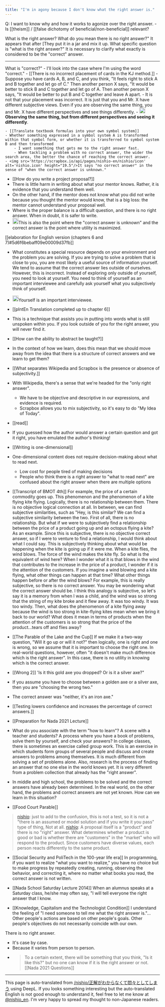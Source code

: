 ```yaml
---
title: "I'm in agony because I don't know what the right answer is."
---
```


Q: I want to know why and how it works to agonize over the right answer.
    - Is [[theism]] / [[false dichotomy of beneficial/non-beneficial]] relevant?

What is the right answer? What do you mean there is no right answer?" It appears that after [They put it in a jar and mix it up.
What specific question is "what is the right answer?" It is necessary to clarify what exactly is considered to be the "correct" answer.

---
What is "correct?"
    - I'll look into the case where I'm using the word "correct."
    - [[There is no incorrect placement of cards in the KJ method.]]
    - Suppose you have cards A, B, and C, and you think, "It feels right to stick A and B together and let go of C." Then another person X says, "It would be better to stick B and C together and let go of A. Then another person X says, "It would be better to put B and C together and leave A apart.
    - It is not that your placement was incorrect. It is just that you and Mr. X have different subjective views. Even if you are observing the same thing, you and Mr. X have different perspectives and see things differently.
    - <img src='https://scrapbox.io/api/pages/nishio-en/nishio/icon' alt='nishio.icon' height="19.5"/>**Observing the same thing, but from different perspectives and seeing it differently**.

    - [[Translate textbook formulas into your own symbol system]]
    - Whether something expressed in a symbol system A is transformed within that symbol form, or whether it is transferred to symbol system B and then transformed
        - I want something that gets me to the right answer fast.
        - When tackling a problem with no correct answer, the wider the search area, the better the chance of reaching the correct answer.
    - <img src='https://scrapbox.io/api/pages/nishio-en/nishio/icon' alt='nishio.icon' height="19.5"/>It says "no correct answer" in the sense of "when the correct answer is unknown."

- [[How do you write a project proposal?]]
- There is little harm in writing about what your mentor knows. Rather, it is evidence that you understand them well.
- On the other hand, if the mentor does not know what you did not write because you thought the mentor would know, that is a big loss: the mentor cannot understand your proposal well.
- Where is the proper balance is a difficult question, and there is no right answer. When in doubt, it is safer to write.
- <img src='https://scrapbox.io/api/pages/nishio-en/nishio/icon' alt='nishio.icon' height="19.5"/>This is also the point where the "correct answer is unknown" and the correct answer is the point where utility is maximized.

[[elaboration for English version (chapters 6 and 7)#5d6f6bebaff09e00009d37fb]]
- What constitutes a special resource depends on your environment and the problem you are solving. If you are trying to solve a problem that is close to you, you are most likely a useful source of information yourself. We tend to assume that the correct answer lies outside of ourselves. However, this is incorrect. Instead of exploring only outside of yourself, you need to look at yourself. You need to think of yourself as an important interviewee and carefully ask yourself what you subjectively think of yourself.
- <img src='https://scrapbox.io/api/pages/nishio-en/nishio/icon' alt='nishio.icon' height="19.5"/>Yourself is an important interviewee.

- [[pIntEn Translation completed up to chapter 6]]
- This is a technique that assists you in putting into words what is still unspoken within you. If you look outside of you for the right answer, you will never find it.

- [[How can the ability to abstract be taught?]]
- In the context of how we learn, does this mean that we should move away from the idea that there is a structure of correct answers and we learn to get them?

- [[What separates Wikipedia and Scrapbox is the presence or absence of subjectivity.]]
- With Wikipedia, there's a sense that we're headed for the "only right answer".
    - We have to be objective and descriptive in our expressions, and evidence is required.
    - Scrapbox allows you to mix subjectivity, so it's easy to do "My Idea of Today".

- [[read]]
- If you guessed how the author would answer a certain question and got it right, you have emulated the author's thinking!

- [[Writing is one-dimensional]]
- One-dimensional content does not require decision-making about what to read next.
    - Low cost for people tired of making decisions
    - People who think there is a right answer to "what to read next" are confused about the right answer when there are multiple options

- [[Transcript of BMOT 4th]]
For example, the price of a certain commodity goes up. This phenomenon and the phenomenon of a kite flying kite flying. Logically, there is no relationship between them. There is no objective logical connection at all.
In between, we can find subjective similarities, such as "Hey, is this similar? We can find a subjective similarity between the two. First of all, there is no relationship. But what if we were to subjectively find a relationship between the price of a product going up and an octopus flying a kite? As an example. Since this is subjective, there is no objective correct answer, so if I were to venture to find a relationship, I would think about what I could say.
This is subjectively thinking about what would be happening when the kite is going up if it were me.
When a kite flies, the wind blows. The force of the wind makes the kite fly. So what is the equivalent of wind here? When I wonder what it is that blows in the wind that contributes to the increase in the price of a product, I wonder if it is the attention of the customers. If you imagine a wind blowing and a kite flying, what other things can happen at that time? What other things happen before or after the wind blows?
For example, this is really subjective, so there is no correct answer. You may be wondering what the correct answer should be. I think this analogy is subjective, so let's say it is a memory from when I was a child, and the wind was so strong that the string of my kite broke and it flew away. It was too windy. It was too windy.
Then, what does the phenomenon of a kite flying away because the wind is too strong in kite-flying kites mean when we bring it back to our world? What does it mean in terms of products when the attention of the customers is so strong that the price of the product...tears off and flies away?

- [[The Parable of the Lake and the Cup]]
If we make it a two-way question, "Will it go up or will it not?" then logically, one is right and one is wrong, so we assume that it is important to choose the right one.
In real-world questions, however, often "it doesn't make much difference which is the right answer". In this case, there is no utility in knowing which is the correct answer.

- [[Wrong 2]]
'Is it this gold axe you dropped? Or is it a silver axe?"
- If you assume you have to choose between a golden axe or a silver axe, then you are "choosing the wrong two."
- The correct answer was "neither, it's an iron axe."

- [[Testing lowers confidence and increases the percentage of correct answers.]]

- [[Preparation for Nada 2021 Lecture]]
- What do you associate with the term "how to learn"? A scene with a teacher and students? A process where you have a book of problems, solve them by yourself, and check your answers? In college classes, there is sometimes an exercise called group work. This is an exercise in which students form groups of several people and discuss and create answers to problems among themselves. It is much different from solving a set of problems alone. Also, research is the process of finding an answer that no one else in the world knows yet. It is very different from a problem collection that already has the "right answer".
- In middle and high school, the problems to be solved and the correct answers have already been determined. In the real world, on the other hand, the problems and correct answers are not yet known. How can we learn in this situation?

- [[Food Court Parable]]
> [nishio](https://twitter.com/nishio/status/1490884724285648904): just to add to the confusion, this is not a test, so it is not a "there is an assumed or model solution and if you write it you pass" type of thing, Not at all.
> [nishio](https://twitter.com/nishio/status/1490886904782663685): A proposal itself is a "product" and there is no "right" answer. What determines whether a product is good or bad is whether there are "customers" in the "market" who will respond to the product. Since customers have diverse values, each person reacts differently to the same product.

- [[Social Security and PoliTech in the 100-year life era]]
In programming, if you want to realize "what you want to realize," you have no choice but to make progress by repeatedly creating, running, observing the behavior, and correcting it, where no matter what books you read, the correct answer is not written.

- [[Nada School Saturday Lecture 2014]]
When an alumnus speaks at a Saturday class, he/she may often say, "I will tell everyone the right answer that I know.

- [[Knowledge, Capitalism and the Technologist Condition]]
I understand the feeling of "I need someone to tell me what the right answer is."... Other people's actions are based on other people's goals. Other people's objectives do not necessarily coincide with our own.

There is no right answer.
- It's case by case.
- Because it varies from person to person.
- > To a certain extent, there will be something that you think, "Is it like this?" but no one can know if it is the right answer or not. [[Nada 2021 Questions]]

---
This page is auto-translated from [/nishio/正解がわからなくて悶々としてしまう](https://scrapbox.io/nishio/正解がわからなくて悶々としてしまう) using DeepL. If you looks something interesting but the auto-translated English is not good enough to understand it, feel free to let me know at [@nishio_en](https://twitter.com/nishio_en). I'm very happy to spread my thought to non-Japanese readers.